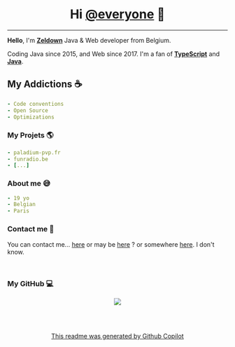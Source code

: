 <h1 align="center">Hi <a href="https://www.youtube.com/watch?v=dQw4w9WgXcQ">@everyone</a> 👋</h1>

--- 
<b>Hello</b>, I'm <b>[Zeldown](https://discords.com/bio/p/zeldown)</b> Java & Web developer from Belgium.

Coding Java since 2015, and Web since 2017. I'm a fan of <b><a href="https://www.typescriptlang.org/">TypeScript</a></b> and <b><a href="https://www.java.com/fr/">Java</a></b>.

## My Addictions ☕

```yaml
- Code conventions
- Open Source
- Optimizations
```

### My Projets 🌎

```yaml
- paladium-pvp.fr
- funradio.be
- [...]
```

### About me 😅

```yaml
- 19 yo
- Belgian
- Paris
```

### Contact me 📧
You can contact me... [here](https://twitter.com/zeldown) or may be [here](https://discords.com/bio/p/zeldown) ? or somewhere [here](mailto:dev.zeldown@gmail.com?Subject=Hello%20world!). I don't know.

<br>

### My GitHub 💻

<p style="text-align:center;"><img src="https://github-readme-stats.vercel.app/api?username=Zeldown&show_icons=true&theme=radical&count_private=true"></p>


<br><br>
<p style="text-decoration: underline;text-align:center;">This readme was generated by <a href="https://copilot.github.com/">Github Copilot</a></p>
